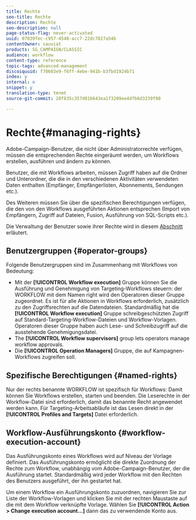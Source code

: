 ```yaml
---
title: Rechte
seo-title: Rechte
description: Rechte
seo-description: null
page-status-flag: never-activated
uuid: 07039fec-c957-4548-acc7-22dc7827a54b
contentOwner: sauviat
products: SG_CAMPAIGN/CLASSIC
audience: workflow
content-type: reference
topic-tags: advanced-management
discoiquuid: f78603e9-f6ff-4ebe-941b-b3fbd1924b71
index: y
internal: n
snippet: y
translation-type: tm+mt
source-git-commit: 20f835c357d016643ea1f3209ee4dfb6d3239f90

---
```



# Rechte{#managing-rights}

Adobe-Campaign-Benutzer, die nicht über Administratorrechte verfügen, müssen die entsprechenden Rechte eingeräumt werden, um Workflows erstellen, ausführen und ändern zu können.

Benutzer, die mit Workflows arbeiten, müssen Zugriff haben auf die Ordner und Unterordner, die die in den verschiedenen Aktivitäten verwendeten Daten enthalten (Empfänger, Empfängerlisten, Abonnements, Sendungen etc.).

Des Weiteren müssen Sie über die spezifischen Berechtigungen verfügen, die den von den Workflows ausgeführten Aktionen entsprechen (Import von Empfängern, Zugriff auf Dateien, Fusion, Ausführung von SQL-Scripts etc.).

Die Verwaltung der Benutzer sowie ihrer Rechte wird in diesem [Abschnitt](../../platform/using/access-management.md) erläutert.

## Benutzergruppen {#operator-groups}

Folgende Benutzergruppen sind im Zusammenhang mit Workflows von Bedeutung:

* Mit der **[!UICONTROL Workflow execution]** Gruppe können Sie die Ausführung und Genehmigung von Targeting-Workflows steuern: der WORKFLOW mit dem Namen right wird den Operatoren dieser Gruppe zugeordnet. Es ist für alle Aktionen in Workflows erforderlich, zusätzlich zu den Zugriffsrechten auf die Datendateien. Standardmäßig hat die **[!UICONTROL Workflow execution]** Gruppe schreibgeschützten Zugriff auf Standard-Targeting-Workflow-Dateien und Workflow-Vorlagen. Operatoren dieser Gruppe haben auch Lese- und Schreibzugriff auf die ausstehende Genehmigungsdatei.
* The **[!UICONTROL Workflow supervisors]** group lets operators manage workflow approvals.
* Die **[!UICONTROL Operation Managers]** Gruppe, die auf Kampagnen-Workflows zugreifen soll.

## Spezifische Berechtigungen {#named-rights}

Nur der rechts benannte WORKFLOW ist spezifisch für Workflows: Damit können Sie Workflows erstellen, starten und beenden. Die Leserechte in der Workflow-Datei sind erforderlich, damit das benannte Recht angewendet werden kann. Für Targeting-Arbeitsabläufe ist das Lesen direkt in der **[!UICONTROL Profiles and Targets]** Datei erforderlich.

## Workflow-Ausführungskonto {#workflow-execution-account}

Das Ausführungskonto eines Workflows wird auf Niveau der Vorlage definiert. Das Ausführungskonto ermöglicht die direkte Zuordnung der Rechte zum Workflow, unabhängig vom Adobe-Campaign-Benutzer, der die Ausführung startet. Standardmäßig wird jeder Workflow mit den Rechten des Benutzers ausgeführt, der ihn gestartet hat.

Um einem Workflow ein Ausführungskonto zuzuordnen, navigieren Sie zur Liste der Workflow-Vorlagen und klicken Sie mit der rechten Maustaste auf die mit dem Workflow verknüpfte Vorlage. Wählen Sie **[!UICONTROL Action > Change execution account...]** dann das zu verwendende Konto aus.
